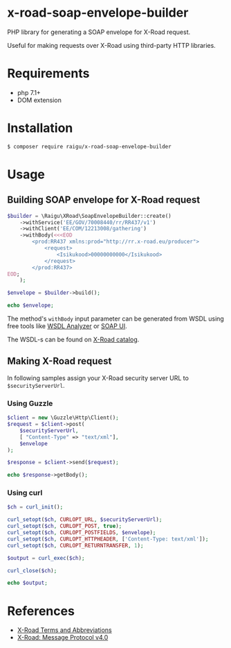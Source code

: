 # x-road-soap-envelope-builder

PHP library for generating a SOAP envelope for X-Road request.

Useful for making requests over X-Road using third-party HTTP libraries.

# Requirements

* php 7.1+
* DOM extension

# Installation

```bash
$ composer require raigu/x-road-soap-envelope-builder
``` 

# Usage

## Building SOAP envelope for X-Road request

```php
$builder = \Raigu\XRoad\SoapEnvelopeBuilder::create()
    ->withService('EE/GOV/70008440/rr/RR437/v1')
    ->withClient('EE/COM/12213008/gathering')
    ->withBody(<<<EOD
        <prod:RR437 xmlns:prod="http://rr.x-road.eu/producer">
            <request>
                <Isikukood>00000000000</Isikukood>
            </request>
        </prod:RR437>
EOD;
    );

$envelope = $builder->build();

echo $envelope;
```

The method's `withBody` input parameter can be generated from
 WSDL using free tools like [WSDL Analyzer](http://www.wsdl-analyzer.com/) or [SOAP UI](https://www.soapui.org/).

The WSDL-s can be found on [X-Road catalog](https://x-tee.ee/catalogue/EE). 

## Making X-Road request

In following samples assign your X-Road security server URL to `$securityServerUrl`.

### Using Guzzle

```php
$client = new \Guzzle\Http\Client();
$request = $client->post(
    $securityServerUrl,
    [ "Content-Type" => "text/xml"],
    $envelope
);

$response = $client->send($request);

echo $response->getBody();
```

### Using curl

```php
$ch = curl_init();

curl_setopt($ch, CURLOPT_URL, $securityServerUrl);
curl_setopt($ch, CURLOPT_POST, true);
curl_setopt($ch, CURLOPT_POSTFIELDS, $envelope);
curl_setopt($ch, CURLOPT_HTTPHEADER, ['Content-Type: text/xml']);
curl_setopt($ch, CURLOPT_RETURNTRANSFER, 1);

$output = curl_exec($ch);

curl_close($ch);

echo $output;
```
 
# References

* [X-Road Terms and Abbreviations](https://www.x-tee.ee/docs/live/xroad/terms_x-road_docs.html)
* [X-Road: Message Protocol v4.0](https://www.x-tee.ee/docs/live/xroad/pr-mess_x-road_message_protocol.html#e1-request)